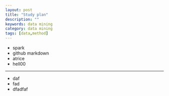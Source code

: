 ```yaml
---
layout: post
title: "Study plan"
description: ""
keywords: data mining
category: data mining
tags: [data,method]
---
```





- spark
- github markdown
- atrice
- hell00

---


<!-- more -->

- daf
- fad
- dfadfaf
